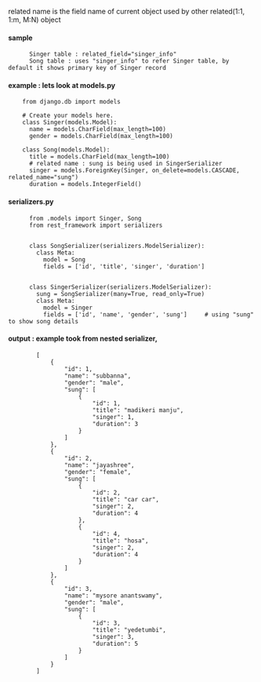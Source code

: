 related name is the field name of current object used by other related(1:1, 1:m, M:N) object 

#### sample

          
          Singer table : related_field="singer_info"
          Song table : uses "singer_info" to refer Singer table, by default it shows primary key of Singer record

#### example : lets look at models.py

        from django.db import models

        # Create your models here.
        class Singer(models.Model):
          name = models.CharField(max_length=100)
          gender = models.CharField(max_length=100)

        class Song(models.Model):
          title = models.CharField(max_length=100)
          # related name : sung is being used in SingerSerializer
          singer = models.ForeignKey(Singer, on_delete=models.CASCADE, related_name="sung")
          duration = models.IntegerField()

#### serializers.py

          from .models import Singer, Song
          from rest_framework import serializers


          class SongSerializer(serializers.ModelSerializer):
            class Meta:
              model = Song
              fields = ['id', 'title', 'singer', 'duration']


          class SingerSerializer(serializers.ModelSerializer):
            sung = SongSerializer(many=True, read_only=True)
            class Meta:
              model = Singer
              fields = ['id', 'name', 'gender', 'sung']     # using "sung" to show song details
              
              
#### output : example took from nested serializer, 

            [
                {
                    "id": 1,
                    "name": "subbanna",
                    "gender": "male",
                    "sung": [
                        {
                            "id": 1,
                            "title": "madikeri manju",
                            "singer": 1,
                            "duration": 3
                        }
                    ]
                },
                {
                    "id": 2,
                    "name": "jayashree",
                    "gender": "female",
                    "sung": [
                        {
                            "id": 2,
                            "title": "car car",
                            "singer": 2,
                            "duration": 4
                        },
                        {
                            "id": 4,
                            "title": "hosa",
                            "singer": 2,
                            "duration": 4
                        }
                    ]
                },
                {
                    "id": 3,
                    "name": "mysore anantswamy",
                    "gender": "male",
                    "sung": [
                        {
                            "id": 3,
                            "title": "yedetumbi",
                            "singer": 3,
                            "duration": 5
                        }
                    ]
                }
            ]
